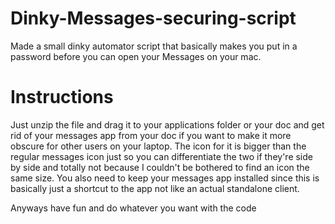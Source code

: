 # Dinky-Messages-securing-script
Made a small dinky automator script that basically makes you put in a password before you can open your Messages on your mac. 


# Instructions
Just unzip the file and drag it to your applications folder or your doc and get rid of your messages app from your doc if you want to make it more obscure for other users on your laptop. The icon for it is bigger than the regular messages icon just so you can differentiate the two if they're side by side and totally not because I couldn't be bothered to find an icon the same size. You also need to keep your messages app installed since this is basically just a shortcut to the app not like an actual standalone client. 

Anyways have fun and do whatever you want with the code
